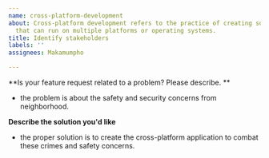 ```yaml
---
name: cross-platform-development
about: Cross-platform development refers to the practice of creating software applications
  that can run on multiple platforms or operating systems.
title: Identify stakeholders
labels: ''
assignees: Makamumpho

---
```


**Is your feature request related to a problem? Please describe. **
- the problem is about the safety and security concerns from neighborhood.

**Describe the solution you'd like**
- the proper solution is to create the cross-platform application to combat these crimes and safety concerns.
